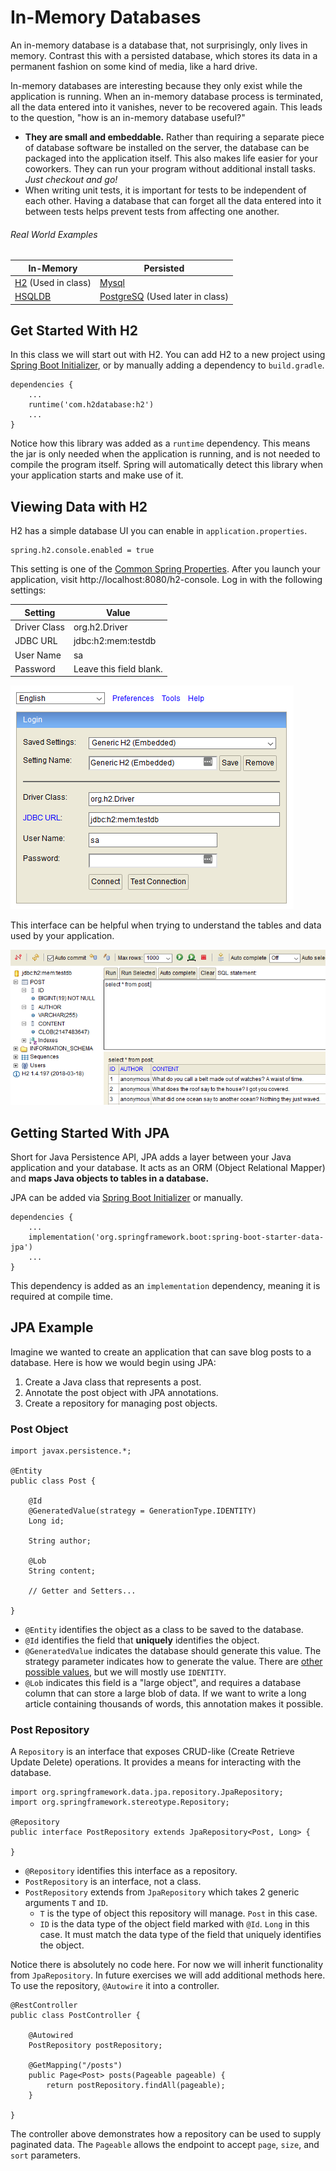 # In-Memory Databases

An in-memory database is a database that, not surprisingly, only lives in
memory. Contrast this with a persisted database, which stores its data in a
permanent fashion on some kind of media, like a hard drive.

In-memory databases are interesting because they only exist while the
application is running. When an in-memory database process is terminated, all
the data entered into it vanishes, never to be recovered again. This leads to
the question, "how is an in-memory database useful?"

* **They are small and embeddable.** Rather than requiring a separate piece of
  database software be installed on the server, the database can be packaged
  into the application itself. This also makes life easier for your coworkers.
  They can run your program without additional install tasks. _Just checkout and
  go!_
* When writing unit tests, it is important for tests to be independent of each
  other. Having a database that can forget all the data entered into it between
  tests helps prevent tests from affecting one another.

###### Real World Examples

| In-Memory              | Persisted                         |
|------------------------|-----------------------------------|
| [H2] (Used in class)   | [Mysql]                           |
| [HSQLDB]               | [PostgreSQ] (Used later in class) |

## Get Started With H2

In this class we will start out with H2. You can add H2 to a new project using
[Spring Boot Initializer], or by manually adding a dependency to `build.gradle`.

    dependencies {
        ...
        runtime('com.h2database:h2')
        ...
    }

Notice how this library was added as a `runtime` dependency. This means the jar
is only needed when the application is running, and is not needed to compile the
program itself. Spring will automatically detect this library when your
application starts and make use of it.

## Viewing Data with H2

H2 has a simple database UI you can enable in `application.properties`.

    spring.h2.console.enabled = true

This setting is one of the [Common Spring Properties]. After you launch your
application, visit http://localhost:8080/h2-console. Log in with the following
settings:

| Setting      | Value                   |
|--------------|-------------------------|
| Driver Class | org.h2.Driver           |
| JDBC URL     | jdbc:h2:mem:testdb      |
| User Name    | sa                      |
| Password     | Leave this field blank. |

<img src="../images/h2-login.png"/>

This interface can be helpful when trying to understand the tables and data used
by your application.

<img src="../images/h2-console.png"/>

## Getting Started With JPA

Short for Java Persistence API, JPA adds a layer between your Java application
and your database. It acts as an ORM (Object Relational Mapper) and **maps Java
objects to tables in a database.**

JPA can be added via [Spring Boot Initializer] or manually.

    dependencies {
        ...
        implementation('org.springframework.boot:spring-boot-starter-data-jpa')
        ...
    }

This dependency is added as an `implementation` dependency, meaning it is
required at compile time.

## JPA Example

Imagine we wanted to create an application that can save blog posts to a
database. Here is how we would begin using JPA:

1. Create a Java class that represents a post.
2. Annotate the post object with JPA annotations.
3. Create a repository for managing post objects.

### Post Object

```
import javax.persistence.*;

@Entity
public class Post {

    @Id
    @GeneratedValue(strategy = GenerationType.IDENTITY)
    Long id;

    String author;

    @Lob
    String content;

    // Getter and Setters...

}
```

* `@Entity` identifies the object as a class to be saved to the database.
* `@Id` identifies the field that **uniquely** identifies the object.
* `@GeneratedValue` indicates the database should generate this value. The
   strategy parameter indicates how to generate the value. There are [other
   possible values][GenerationType], but we will mostly use `IDENTITY`.
* `@Lob` indicates this field is a "large object", and requires a database
  column that can store a large blob of data. If we want to write a long
  article containing thousands of words, this annotation makes it possible.

### Post Repository

A `Repository` is an interface that exposes CRUD-like (Create Retrieve Update
Delete) operations. It provides a means for interacting with the database.

```
import org.springframework.data.jpa.repository.JpaRepository;
import org.springframework.stereotype.Repository;

@Repository
public interface PostRepository extends JpaRepository<Post, Long> {

}
```

* `@Repository` identifies this interface as a repository.
* `PostRepository` is an interface, not a class.
* `PostRepository` extends from `JpaRepository` which takes 2 generic arguments
  `T` and `ID`.
    * `T` is the type of object this repository will manage. `Post` in this
      case.
    * `ID` is the data type of the object field marked with `@Id`. `Long` in
      this case. It must match the data type of the field that uniquely
      identifies the object.

Notice there is absolutely no code here. For now we will inherit functionality
from `JpaRepository`. In future exercises we will add additional methods here.
To use the repository, `@Autowire` it into a controller.

```
@RestController
public class PostController {

    @Autowired
    PostRepository postRepository;

    @GetMapping("/posts")
    public Page<Post> posts(Pageable pageable) {
        return postRepository.findAll(pageable);
    }

}
```

The controller above demonstrates how a repository can be used to supply
paginated data. The `Pageable` allows the endpoint to accept `page`, `size`, and
`sort` parameters.

[h2]: http://www.h2database.com/html/main.html
[HSQLDB]: http://hsqldb.org/
[Mysql]: https://www.mysql.com/
[PostgreSQ]: https://www.postgresql.org/
[Common Spring Properties]: https://docs.spring.io/spring-boot/docs/current/reference/html/common-application-properties.html
[Spring Boot Initializer]: https://start.spring.io
[GenerationType]: https://docs.oracle.com/javaee/6/api/javax/persistence/GenerationType.html

